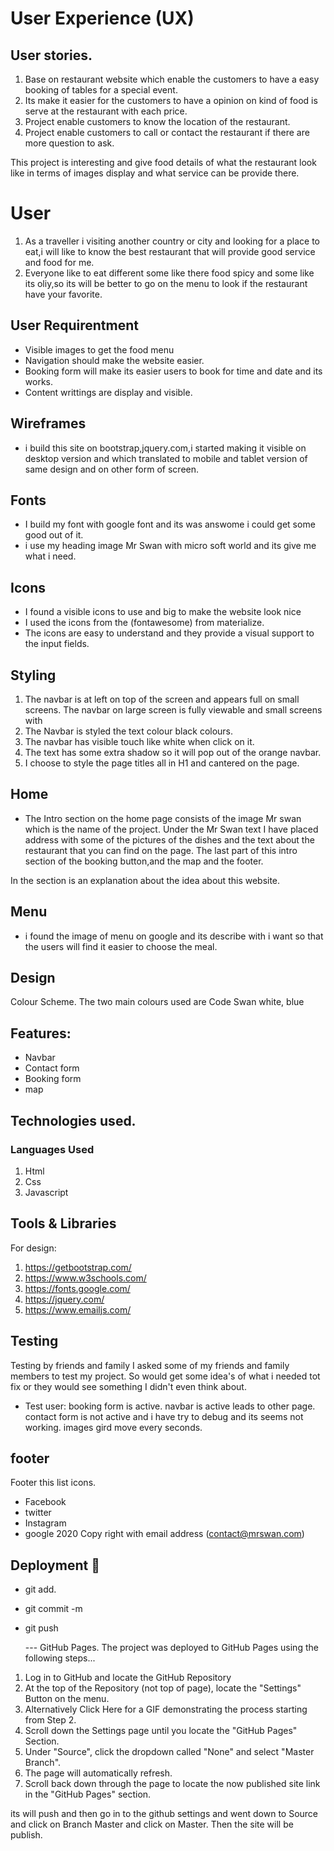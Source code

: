 # User Experience (UX)
## User stories. 
1. Base on restaurant website which enable the customers to have a easy booking of tables for a special event.  
2. Its make it easier for the customers to have a opinion on kind of food is serve at the restaurant with each price.
3. Project enable customers to know the location of the restaurant.
4. Project enable customers to call or contact the restaurant if there are more question to ask.

 This project is interesting and give food details of what the restaurant look like in terms of images display and what service can be provide there.

# User
1. As a traveller i visiting another country or city and looking for a place to eat,i will like to know the best restaurant that will provide good service  and food for me.
2.  Everyone like to eat different some like there food spicy and some like its oliy,so its will be better to go on the menu to look if the restaurant have your favorite.

## User Requirentment
* Visible images to get the food menu
* Navigation should make the website easier.
* Booking form will make its easier users to book for time and date and its works.
* Content writtings are display and visible.

## Wireframes
* i build this site on bootstrap,jquery.com,i started making it visible on desktop version and which translated to mobile and tablet version of same design and on other form of screen.

## Fonts
* I build my font with google font and its was answome i could get some good out of it.
* i use my heading image Mr Swan with micro soft world  and its give me what i need.


## Icons

* I found a visible icons to use and big to make the website look nice 
* I used the icons from the (fontawesome) from materialize. 
* The icons are easy to understand and they provide a visual support to the input fields.


## Styling

1. The navbar is at left on top of the screen and appears full on small screens. The navbar on large screen is fully viewable and small screens with
2. The Navbar is styled  the text colour black colours. 
3. The navbar has visible touch like white when click on it.
4. The text has some extra shadow so it will pop out of the orange navbar. 
5. I choose to style the page titles all in H1 and cantered on the page.

## Home
* The Intro section on the home page consists of the image Mr swan which is the name of the project.
Under the Mr Swan text I have placed address  with some of the pictures of the dishes and the text about the restaurant that you can find on the page. 
The last part of this intro section of the booking button,and the map and the footer.

In the  section is an explanation about the idea about this website.

## Menu 
* i found the image of menu on google and its describe with i want so that the users will find it easier to choose the meal.  

## Design
  Colour Scheme. 
  The two main colours used are Code Swan  white, blue
     


## Features:
 * Navbar
 * Contact form
 * Booking form
 * map

## Technologies used. 

### Languages Used

1. Html
2. Css 
3. Javascript


## Tools & Libraries
For design:
1. https://getbootstrap.com/
2. https://www.w3schools.com/
3. https://fonts.google.com/
4. https://jquery.com/
5. https://www.emailjs.com/


## Testing
Testing by friends and family
I asked some of my friends and family members to test my project. So would get some idea's of what i needed tot fix or they would see something I didn't even think about.

* Test user:
booking form is active.
navbar is active leads to other page.
contact form is not active and i have try to debug and its seems not working.
images gird move every seconds.

## footer
Footer this list icons.
* Facebook
* twitter
* Instagram
* google
2020 Copy right with email address (contact@mrswan.com)


## Deployment 🚀

* git add.  
* git commit -m 
* git push 
 
  --- GitHub Pages. 
    The project was deployed to GitHub Pages using the following steps...

1. Log in to GitHub and locate the GitHub Repository
2. At the top of the Repository (not top of page), locate the "Settings" Button on the menu.
3. Alternatively Click Here for a GIF demonstrating the process starting from Step 2.
4. Scroll down the Settings page until you locate the "GitHub Pages" Section.
5. Under "Source", click the dropdown called "None" and select "Master Branch".
6. The page will automatically refresh.
7. Scroll back down through the page to locate the now published site link in the "GitHub Pages" section.




its will push and then go in to the github settings and went down to Source and click on Branch Master and click on Master.
Then the site will be publish.
